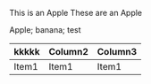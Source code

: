 This is an Apple
These are an Apple

Apple;
banana;
test

| kkkkk | Column2 | Column3 |
| ------- | ------- | ------- |
| Item1   | Item1   | Item1   |
